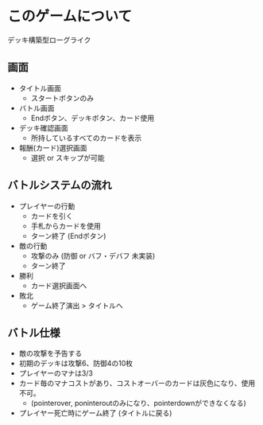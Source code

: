 # このゲームについて
デッキ構築型ローグライク

## 画面
- タイトル画面
  - スタートボタンのみ
- バトル画面
  - Endボタン、デッキボタン、カード使用
- デッキ確認画面
  - 所持しているすべてのカードを表示
- 報酬(カード)選択画面
  - 選択 or スキップが可能

## バトルシステムの流れ
  - プレイヤーの行動
    - カードを引く
    - 手札からカードを使用
    - ターン終了 (Endボタン)
  - 敵の行動
    - 攻撃のみ (防御 or バフ・デバフ 未実装)
    - ターン終了
  - 勝利
    - カード選択画面へ
  - 敗北
    - ゲーム終了演出 > タイトルへ

## バトル仕様
  - 敵の攻撃を予告する
  - 初期のデッキは攻撃6、防御4の10枚
  - プレイヤーのマナは3/3
  - カード毎のマナコストがあり、コストオーバーのカードは灰色になり、使用不可。
      - (pointerover, poninteroutのみになり、pointerdownができなくなる)
  - プレイヤー死亡時にゲーム終了 (タイトルに戻る)